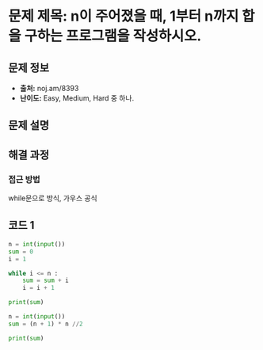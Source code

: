# 문제 제목: n이 주어졌을 때, 1부터 n까지 합을 구하는 프로그램을 작성하시오.

## 문제 정보
- **출처:** noj.am/8393
- **난이도:** Easy, Medium, Hard 중 하나.

## 문제 설명


## 해결 과정

### 접근 방법
while문으로 방식, 가우스 공식
## 코드 1
```python
n = int(input())
sum = 0
i = 1

while i <= n :
    sum = sum + i
    i = i + 1

print(sum)
```

```python
n = int(input())
sum = (n + 1) * n //2

print(sum)
```
